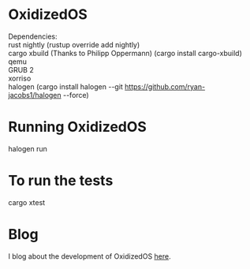 # OxidizedOS


Dependencies:  
rust nightly (rustup override add nightly)  
cargo xbuild (Thanks to Philipp Oppermann) (cargo install cargo-xbuild)  
qemu  
GRUB 2  
xorriso  
halogen (cargo install halogen --git https://github.com/ryan-jacobs1/halogen --force)

# Running OxidizedOS  
halogen run  

# To run the tests  
cargo xtest  

# Blog
I blog about the development of OxidizedOS [here](https://ryan-jacobs1.github.io/).

